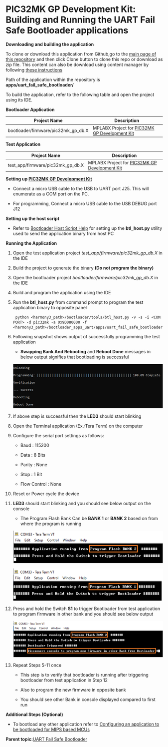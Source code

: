 # PIC32MK GP Development Kit: Building and Running the UART Fail Safe Bootloader applications

**Downloading and building the application**

To clone or download this application from Github,go to the [main page of this repository](https://github.com/Microchip-MPLAB-Harmony/bootloader_apps_uart) and then click Clone button to clone this repo or download as zip file. This content can also be download using content manager by following [these instructions](https://github.com/Microchip-MPLAB-Harmony/contentmanager/wiki)

Path of the application within the repository is **apps/uart\_fail\_safe\_bootloader/**

To build the application, refer to the following table and open the project using its IDE.

**Bootloader Application**

|Project Name|Description|
|------------|-----------|
|bootloader/firmware/pic32mk\_gp\_db.X|MPLABX Project for [PIC32MK GP Development Kit](https://www.microchip.com/developmenttools/ProductDetails/dm320106)|

**Test Application**

|Project Name|Description|
|------------|-----------|
|test\_app/firmware/pic32mk\_gp\_db.X|MPLABX Project for [PIC32MK GP Development Kit](https://www.microchip.com/developmenttools/ProductDetails/dm320106)|

**Setting up [PIC32MK GP Development Kit](https://www.microchip.com/developmenttools/ProductDetails/dm320106)**

-   Connect a micro USB cable to the USB to UART port J25. This will enumerate as a COM port on the PC.

-   For programming, Connect a micro USB cable to the USB DEBUG port J12


**Setting up the host script**

-   Refer to [Bootloader Host Script Help](GUID-E9768065-2540-409B-AC12-3DA9417F01F5.md) for setting up the **btl\_host.py** utility used to send the application binary from host PC


**Running the Application**

1.  Open the test application project *test\_app/firmware/pic32mk\_gp\_db.X* in the IDE

2.  Build the project to generate the binary **\(Do not program the binary\)**

3.  Open the bootloader project *bootloader/firmware/pic32mk\_gp\_db.X* in the IDE

4.  Build and program the application using the IDE

5.  Run the **btl\_host.py** from command prompt to program the test application binary to opposite panel

    ```
     python <harmony3_path>/bootloader/tools/btl_host.py -v -s -i <COM PORT> -d pic32mk -a 0x9D080000 -f <harmony3_path>/bootloader_apps_uart/apps/uart_fail_safe_bootloader/test_app/firmware/pic32mk_gp_db.X/dist/pic32mk_gp_db/production/pic32mk_gp_db.X.production.bin
    ```

6.  Following snapshot shows output of successfully programming the test application

    -   **Swapping Bank And Rebooting** and **Reboot Done** messages in below output signifies that bootloading is successful

    ![output](GUID-9D45B2EF-7159-4DF7-BC6F-3C43C2113B07-low.png)

7.  If above step is successful then the **LED3** should start blinking

8.  Open the Terminal application \(Ex.:Tera Term\) on the computer

9.  Configure the serial port settings as follows:

    -   Baud : 115200

    -   Data : 8 Bits

    -   Parity : None

    -   Stop : 1 Bit

    -   Flow Control : None

10. Reset or Power cycle the device

11. **LED3** should start blinking and you should see below output on the console

    -   The Program Flash Bank Can be **BANK 1** or **BANK 2** based on from where the program is running

    ![output](GUID-4497BB96-5318-4325-9A12-CDF573AC4538-low.png)

    ![output](GUID-4614B6D7-F0E1-4C94-8435-023E843DAFEF-low.png)

12. Press and hold the Switch **S1** to trigger Bootloader from test application to program firmware in other bank and you should see below output

    ![output](GUID-4E7F7F04-6ECB-44E2-AE08-C306BFE3E96B-low.png)

13. Repeat Steps 5-11 once

    -   This step is to verify that bootloader is running after triggering bootloader from test application in Step 12

    -   Also to program the new firmware in opposite bank

    -   You should see other Bank in console displayed compared to first run


**Additional Steps \(Optional\)**

-   To bootload any other application refer to [Configuring an application to be bootloaded for MIPS based MCUs](GUID-3E6213D5-3312-49A9-A6C7-897B8AD57414.md)


**Parent topic:**[UART Fail Safe Bootloader](GUID-A8350647-8A43-43D5-8813-E9E69F137E7E.md)

